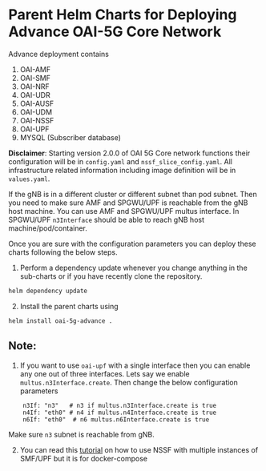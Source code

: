 # Parent Helm Charts for Deploying Advance OAI-5G Core Network

Advance deployment contains

1. OAI-AMF
2. OAI-SMF
3. OAI-NRF
4. OAI-UDR
5. OAI-AUSF
6. OAI-UDM
7. OAI-NSSF
8. OAI-UPF
9. MYSQL (Subscriber database)

**Disclaimer**: Starting version 2.0.0 of OAI 5G Core network functions their configuration will be in `config.yaml` and `nssf_slice_config.yaml`. All infrastructure related information including image definition will be in `values.yaml`.

If the gNB is in a different cluster or different subnet than pod subnet. Then you need to make sure AMF and SPGWU/UPF is reachable from the gNB host machine. You can use AMF and SPGWU/UPF multus interface. In SPGWU/UPF `n3Interface` should be able to reach gNB host machine/pod/container.

Once you are sure with the configuration parameters you can deploy these charts following the below steps. 

1. Perform a dependency update whenever you change anything in the sub-charts or if you have recently clone the repository. 

```bash
helm dependency update
```

2. Install the parent charts using

```bash
helm install oai-5g-advance .
```

## Note:

1. If you want to use `oai-upf` with a single interface then you can enable any one out of three interfaces. Lets say we enable `multus.n3Interface.create`. Then change the below configuration parameters 

```
    n3If: "n3"   # n3 if multus.n3Interface.create is true
    n4If: "eth0" # n4 if multus.n4Interface.create is true
    n6If: "eth0"  # n6 multus.n6Interface.create is true
```

Make sure `n3` subnet is reachable from gNB. 

2. You can read this [tutorial](../../../docs/DEPLOY_SA5G_SLICING.md) on how to use NSSF with multiple instances of SMF/UPF but it is for docker-compose